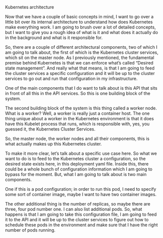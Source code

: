 Kubernetes architecture

Now that we have a couple of basic concepts in mind, I want to go over a little bit over its internal architecture to understand how does Kubernetes make everything work. I am going to brush over a lot of detailed concepts, but I want to give you a rough idea of what is it and what does it actually do in the background and what is it responsible for.

So, there are a couple of different architectural components, two of which I am going to talk about, the first of which is the Kubernetes cluster services, which sit on the master node. As I previously mentioned, the fundamental premise behind Kubernetes is that we can enforce what’s called “Desired state management”. And really  what that means, is that I am going to feed the cluster services a specific configuration and it will be up to the cluster services to go out and run  that configuration in my infrastructure.

One of the main components that I do want to talk about is this API that sits in front of all this in the API services. So this is one building block of the system.

 The second building block of the system is this thing called a worker node. What is a worker? Well, a worker is really just a container host. The one thing unique about a worker in the Kubernetes environment is that it does have this Kubelet process that runs, which is responsible with, yes, you guessed it, the Kubernetes Cluster Services.

So, the master node, the worker nodes and all their components, this is what actually makes up this Kubernetes cluster.

To make it more clear, let’s talk about a specific use case here. So what we want to do is to feed to the Kubernetes cluster a configuration, so the desired state exists here, in this deployment yaml file. Inside this, there could be a whole bunch of configuration information which I am going to bypass for the moment. But, what I am going to talk about is two main components.

One if this is a pod configuration; in order to run this pod, I need to specify some sort of container image, maybe I want to have two container images.

The other additional thing is the number of replicas, so maybe there are three, four pod number one. I can also list additional pods. So, what happens is that I am going to take this configuration file, I am going to feed it to the API and it will be up to the cluster services to figure out how to schedule these pods in the environment and make sure that I have the right number of pods running.
